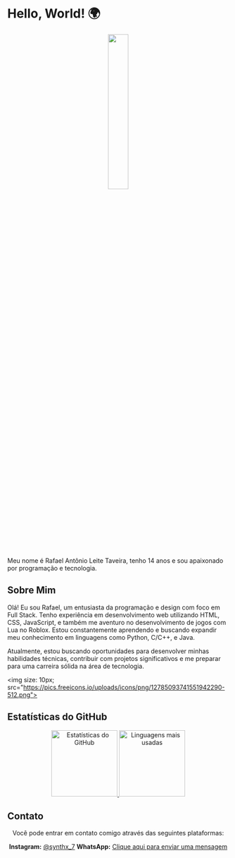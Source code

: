 # Hello, World! 🌍

<div align="center">
  <img src="https://media.giphy.com/media/LmNwrBhejkK9EFP504/giphy.gif" width="30%">
</div>

Meu nome é Rafael Antônio Leite Taveira, tenho 14 anos e sou apaixonado por programação e tecnologia.

## Sobre Mim

Olá! Eu sou Rafael, um entusiasta da programação e design com foco em Full Stack. Tenho experiência em desenvolvimento web utilizando HTML, CSS, JavaScript, e também me aventuro no desenvolvimento de jogos com Lua no Roblox. Estou constantemente aprendendo e buscando expandir meu conhecimento em linguagens como Python, C/C++, e Java.

Atualmente, estou buscando oportunidades para desenvolver minhas habilidades técnicas, contribuir com projetos significativos e me preparar para uma carreira sólida na área de tecnologia.

<img size: 10px; src="https://pics.freeicons.io/uploads/icons/png/12785093741551942290-512.png">

## Estatísticas do GitHub

<div align="center">
  <a href="https://github.com/SynthX7">
    <img height="150em" src="https://github-readme-stats.vercel.app/api?username=synthx7&show_icons=true&theme=dark" alt="Estatísticas do GitHub">
    <img height="150em" src="https://github-readme-stats.vercel.app/api/top-langs/?username=synthx7&layout=compact&theme=dark" alt="Linguagens mais usadas">
  </a>
</div>

## Contato

<div align="center">
  Você pode entrar em contato comigo através das seguintes plataformas:
  
   **Instagram:** [@synthx_7](https://www.instagram.com/synthx_7/)
   **WhatsApp:** [Clique aqui para enviar uma mensagem](https://api.whatsapp.com/send?phone=5516994620899)
</div>
